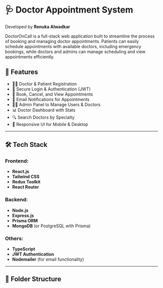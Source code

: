 # 🩺 Doctor Appointment System

Developed by **Renuka Alwadkar**

DoctorOnCall is a full-stack web application built to streamline the process of booking and managing doctor appointments. Patients can easily schedule appointments with available doctors, including emergency bookings, while doctors and admins can manage scheduling and view appointments efficiently.


## 🚀 Features

- 🧑‍⚕️ Doctor & Patient Registration
- 🔐 Secure Login & Authentication (JWT)
- 📅 Book, Cancel, and View Appointments
- 📨 Email Notifications for Appointments
- 👩‍💻 Admin Panel to Manage Users & Doctors
- 📊 Doctor Dashboard with Stats
- 🔍 Search Doctors by Specialty
- 📱 Responsive UI for Mobile & Desktop

---

## 🛠 Tech Stack

### Frontend:
- **React.js**
- **Tailwind CSS**
- **Redux Toolkit**
- **React Router**

### Backend:
- **Node.js**
- **Express.js**
- **Prisma ORM**
- **MongoDB** (or PostgreSQL with Prisma)

### Others:
- **TypeScript**
- **JWT Authentication**
- **Nodemailer** (for email functionality)

---

## 📁 Folder Structure

